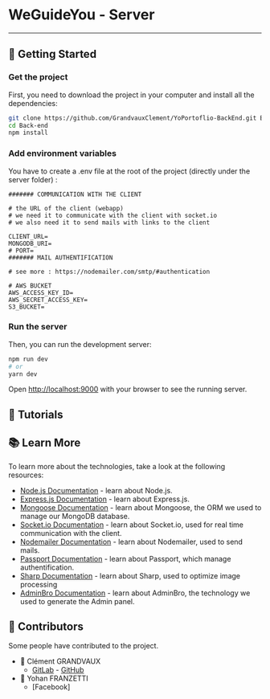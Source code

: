 # WeGuideYou - Server

---

## 🤗 Getting Started

### Get the project

First, you need to download the project in your computer and install all the dependencies:

```bash
git clone https://github.com/GrandvauxClement/YoPortoflio-BackEnd.git Back-end
cd Back-end
npm install
```

### Add environment variables

You have to create a .env file at the root of the project (directly under the server folder) :

```dotenv
####### COMMUNICATION WITH THE CLIENT

# the URL of the client (webapp)
# we need it to communicate with the client with socket.io
# we also need it to send mails with links to the client

CLIENT_URL=
MONGODB_URI=
# PORT=
####### MAIL AUTHENTIFICATION

# see more : https://nodemailer.com/smtp/#authentication

# AWS BUCKET
AWS_ACCESS_KEY_ID=
AWS_SECRET_ACCESS_KEY=
S3_BUCKET=

```

### Run the server

Then, you can run the development server:

```bash
npm run dev
# or
yarn dev
```

Open [http://localhost:9000](http://localhost:9000) with your browser to see the running server.

## 📖 Tutorials


## 📚 Learn More

To learn more about the technologies, take a look at the following resources:

- [Node.js Documentation](https://nodejs.org/api/all.html) - learn about Node.js.
- [Express.js Documentation](https://expressjs.com) - learn about Express.js.
- [Mongoose Documentation](https://mongoosejs.com/docs/guide.html) - learn about Mongoose, the ORM we used to manage our MongoDB database.
- [Socket.io Documentation](https://socket.io/) - learn about Socket.io, used for real time communication with the client.
- [Nodemailer Documentation](https://nodemailer.com/about/) - learn about Nodemailer, used to send mails.
- [Passport Documentation](http://www.passportjs.org/) - learn about Passport, which manage authentification.
- [Sharp Documentation](https://sharp.pixelplumbing.com/) - learn about Sharp, used to optimize image processing
- [AdminBro Documentation](https://adminbro.com/) - learn about AdminBro, the technology we used to generate the Admin panel.


## 📝 Contributors

Some people have contributed to the project.

* 🧑 Clément GRANDVAUX
  - [GitLab](https://gitlab.com/) - [GitHub](https://github.com/)
* 🧑 Yohan FRANZETTI
  - [Facebook]

